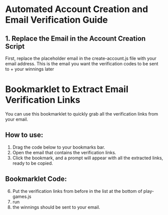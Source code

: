 # Automated Account Creation and Email Verification Guide

## 1. Replace the Email in the Account Creation Script

First, replace the placeholder email in the create-account.js file with your email address. This is the email you want the verification codes to be sent to + your winnings later

# Bookmarklet to Extract Email Verification Links

You can use this bookmarklet to quickly grab all the verification links from your email.

## How to use:
1. Drag the code below to your bookmarks bar.
2. Open the email that contains the verification links.
3. Click the bookmark, and a prompt will appear with all the extracted links, ready to be copied.

## Bookmarklet Code:


6. Put the verification links from before in the list at the bottom of play-games.js<br>
7. run<br>
8. the winnings should be sent to your email.<br>
